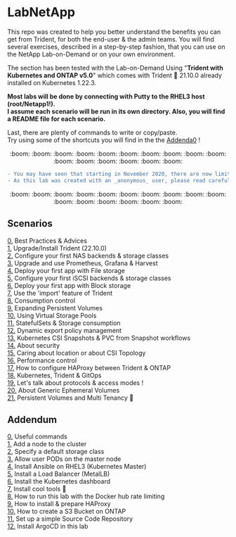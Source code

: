 # LabNetApp

This repo was created to help you better understand the benefits you can get from Trident, for both the end-user & the admin teams. 
You will find several exercises, described in a step-by-step fashion, that you can use on the NetApp Lab-on-Demand  or on your own environment.  

<!-- ## A. Kubernetes v5 (with CSI) :new:  -->

The section has been tested with the Lab-on-Demand Using "**Trident with Kubernetes and ONTAP v5.0**" which comes with Trident :trident: 21.10.0 already installed on Kubernetes 1.22.3.  

**Most labs will be done by connecting with Putty to the RHEL3 host (root/Netapp1!).  
I assume each scenario will be run in its own directory. Also, you will find a README file for each scenario.**  

Last, there are plenty of commands to write or copy/paste.  
Try using some of the shortcuts you will find in the the [Addenda0](Kubernetes_v5/Addendum/Addenda00) !  

<p align="center">:boom: :boom: :boom: :boom: :boom: :boom: :boom: :boom: :boom: :boom: :boom: :boom: :boom: :boom: :boom: :boom:</p>  

```diff
- You may have seen that starting in November 2020, there are now limits on how many pull requests can be done on the Docker Hub.  
- As this lab was created with an _anonymous_ user, please read carefully the Addenda08 before starting this lab.
```

<p align="center">:boom: :boom: :boom: :boom: :boom: :boom: :boom: :boom: :boom: :boom: :boom: :boom: :boom: :boom: :boom: :boom:</p>  

Scenarios  
---------  
[0.](Kubernetes_v5/Scenarios/Scenario00) Best Practices & Advices  
[1.](Kubernetes_v5/Scenarios/Scenario01) Upgrade/Install Trident (22.10.0)  
[2.](Kubernetes_v5/Scenarios/Scenario02) Configure your first NAS backends & storage classes  
[3.](Kubernetes_v5/Scenarios/Scenario03) Upgrade and use Prometheus, Grafana & Harvest  
[4.](Kubernetes_v5/Scenarios/Scenario04) Deploy your first app with File storage  
[5.](Kubernetes_v5/Scenarios/Scenario05) Configure your first iSCSI backends & storage classes  
[6.](Kubernetes_v5/Scenarios/Scenario06) Deploy your first app with Block storage  
[7.](Kubernetes_v5/Scenarios/Scenario07) Use the 'import' feature of Trident  
[8.](Kubernetes_v5/Scenarios/Scenario08) Consumption control  
[9.](Kubernetes_v5/Scenarios/Scenario09) Expanding Persistent Volumes  
[10.](Kubernetes_v5/Scenarios/Scenario10) Using Virtual Storage Pools  
[11.](Kubernetes_v5/Scenarios/Scenario11) StatefulSets & Storage consumption  
[12.](Kubernetes_v5/Scenarios/Scenario12) Dynamic export policy management  
[13.](Kubernetes_v5/Scenarios/Scenario13) Kubernetes CSI Snapshots & PVC from Snapshot workflows  
[14.](Kubernetes_v5/Scenarios/Scenario14) About security  
[15.](Kubernetes_v5/Scenarios/Scenario15) Caring about location or about CSI Topology  
[16.](Kubernetes_v5/Scenarios/Scenario16) Performance control  
[17.](Kubernetes_v5/Scenarios/Scenario17) How to configure HAProxy between Trident & ONTAP  
[18.](Kubernetes_v5/Scenarios/Scenario18) Kubernetes, Trident & GitOps  
[19.](Kubernetes_v5/Scenarios/Scenario19) Let's talk about protocols & access modes !  
[20.](Kubernetes_v5/Scenarios/Scenario20) About Generic Ephemeral Volumes  
[21.](Kubernetes_v5/Scenarios/Scenario21) Persistent Volumes and Multi Tenancy :arrows_counterclockwise:  

Addendum
--------
[0.](Kubernetes_v5/Addendum/Addenda00) Useful commands  
[1.](Kubernetes_v5/Addendum/Addenda01) Add a node to the cluster  
[2.](Kubernetes_v5/Addendum/Addenda02) Specify a default storage class  
[3.](Kubernetes_v5/Addendum/Addenda03) Allow user PODs on the master node  
[4.](Kubernetes_v5/Addendum/Addenda04) Install Ansible on RHEL3 (Kubernetes Master)  
[5.](Kubernetes_v5/Addendum/Addenda05) Install a Load Balancer (MetalLB)  
[6.](Kubernetes_v5/Addendum/Addenda06) Install the Kubernetes dashboard  
[7.](Kubernetes_v5/Addendum/Addenda07) Install cool tools :arrows_counterclockwise:  
[8.](Kubernetes_v5/Addendum/Addenda08) How to run this lab with the Docker hub rate limiting  
[9.](Kubernetes_v5/Addendum/Addenda09) How to install & prepare HAProxy  
[10.](Kubernetes_v5/Addendum/Addenda10) How to create a S3 Bucket on ONTAP  
[11.](Kubernetes_v5/Addendum/Addenda11) Set up a simple Source Code Repository  
[12.](Kubernetes_v5/Addendum/Addenda12) Install ArgoCD in this lab  

<!-- ICONS
:new:
:arrows_counterclockwise:
-->

<!-- OLD CONTENT

## A. Kubernetes v4

Scenarios  
---------  
[0.](Kubernetes_v4/Scenarios/Scenario00) Best Practices & Advices  
[1.](Kubernetes_v4/Scenarios/Scenario01) Upgrade/Install Trident (v21.07.2)  
[2.](Kubernetes_v4/Scenarios/Scenario02) Configure your first NAS backends & storage classes  
[3.](Kubernetes_v4/Scenarios/Scenario03) Upgrade and use Prometheus, Grafana & Harvest  
[4.](Kubernetes_v4/Scenarios/Scenario04) Deploy your first app with File storage  
[5.](Kubernetes_v4/Scenarios/Scenario05) Configure your first iSCSI backends & storage classes  
[6.](Kubernetes_v4/Scenarios/Scenario06) Deploy your first app with Block storage  
[7.](Kubernetes_v4/Scenarios/Scenario07) Use the 'import' feature of Trident  
[8.](Kubernetes_v4/Scenarios/Scenario08) Consumption control  
[9.](Kubernetes_v4/Scenarios/Scenario09) Expanding Persistent Volumes  
[10.](Kubernetes_v4/Scenarios/Scenario10) Using Virtual Storage Pools  
[11.](Kubernetes_v4/Scenarios/Scenario11) StatefulSets & Storage consumption  
[12.](Kubernetes_v4/Scenarios/Scenario12) Dynamic export policy management  
[13.](Kubernetes_v4/Scenarios/Scenario13) Kubernetes CSI Snapshots & PVC from Snapshot workflows  
[14.](Kubernetes_v4/Scenarios/Scenario14) About security  
[15.](Kubernetes_v4/Scenarios/Scenario15) Caring about location or about CSI Topology  
[16.](Kubernetes_v4/Scenarios/Scenario16) Performance control  
[17.](Kubernetes_v4/Scenarios/Scenario17) How to configure HAProxy between Trident & ONTAP  
[18.](Kubernetes_v4/Scenarios/Scenario18) Kubernetes, Trident & GitOps  
[19.](Kubernetes_v4/Scenarios/Scenario19) Let's talk about protocols & access modes !  
[20.](Kubernetes_v4/Scenarios/Scenario20) About Generic Ephemeral Volumes  
[21.](Kubernetes_v4/Scenarios/Scenario21) Persistent Volumes and Virtual vClusters :new:  

Addendum
--------
[0.](Kubernetes_v4/Addendum/Addenda00) Useful commands  
[1.](Kubernetes_v4/Addendum/Addenda01) Add a node to the cluster  
[2.](Kubernetes_v4/Addendum/Addenda02) Specify a default storage class  
[3.](Kubernetes_v4/Addendum/Addenda03) Allow user PODs on the master node  
[4.](Kubernetes_v4/Addendum/Addenda04) Install Ansible on RHEL3 (Kubernetes Master)  
[5.](Kubernetes_v4/Addendum/Addenda05) Install a Load Balancer (MetalLB)  
[6.](Kubernetes_v4/Addendum/Addenda06) Install the Kubernetes dashboard  
[7.](Kubernetes_v4/Addendum/Addenda07) Install cool tools :arrows_counterclockwise:  
[8.](Kubernetes_v4/Addendum/Addenda08) How to run this lab with the Docker hub rate limiting  
[9.](Kubernetes_v4/Addendum/Addenda09) How to upgrade ONTAP  
[10.](Kubernetes_v4/Addendum/Addenda10) How to install & prepare HAProxy  
[11.](Kubernetes_v4/Addendum/Addenda11) How to create a S3 Bucket on ONTAP  
[12.](Kubernetes_v4/Addendum/Addenda12) Set up a simple Source Code Repository  
[13.](Kubernetes_v4/Addendum/Addenda13) Install ArgoCD in this lab  
[14.](Kubernetes_v4/Addendum/Addenda14) Upgrade Kubernetes :new: 

## B. Kubernetes v2 (with CSI)

The section has been tested with the Lab-on-Demand Using "**Trident with Kubernetes and ONTAP v3.1**" which comes with Trident :trident: 19.07 already installed on Kubernetes 1.15.3.

:boom:  
Most labs will be done by connecting with Putty to the RHEL3 host (root/Netapp1!).  
I assume each scenario will be run in its own directory. Also, you will find a README file for each scenario.  

Last, there are plenty of commands to write or copy/paste.  
Try using some of the shortcuts you will find in the the Addenda0!  
:boom:  

Scenarios (updated for Trident 20.10)
---------
[1.](Kubernetes_v2/Scenarios/Scenario01) Install/Upgrade Trident  
[2.](Kubernetes_v2/Scenarios/Scenario02) Configure your first NAS backends & storage classes  
[3.](Kubernetes_v2/Scenarios/Scenario03) Install and use Prometheus & Grafana :arrows_counterclockwise:  
[4.](Kubernetes_v2/Scenarios/Scenario04) Deploy your first app with File storage  
[5.](Kubernetes_v2/Scenarios/Scenario05) Configure your first iSCSI backends & storage classes  
[6.](Kubernetes_v2/Scenarios/Scenario06) Deploy your first app with Block storage  
[7.](Kubernetes_v2/Scenarios/Scenario07) Use the 'import' feature of Trident  
[8.](Kubernetes_v2/Scenarios/Scenario08) Consumption control  
[9.](Kubernetes_v2/Scenarios/Scenario09) Resize a NFS CSI PVC  
[10.](Kubernetes_v2/Scenarios/Scenario10) Using Virtual Storage Pools  
[11.](Kubernetes_v2/Scenarios/Scenario11) StatefulSets & Storage consumption  
[12.](Kubernetes_v2/Scenarios/Scenario12) Resize a iSCSI CSI PVC (*requires Kubernetes 1.16 minimum*)  
[13.](Kubernetes_v2/Scenarios/Scenario13) Dynamic export policy management  
[14.](Kubernetes_v2/Scenarios/Scenario14) Kubernetes CSI Snapshots & PVC from Snapshot workflows (*requires Kubernetes 1.17 minimum*)  
[15.](Kubernetes_v2/Scenarios/Scenario15) About security  
[16.](Kubernetes_v2/Scenarios/Scenario16) Caring about location or about CSI Topology (*requires Kubernetes 1.17 minimum*)  

Addendum
--------
[0.](Kubernetes_v2/Addendum/Addenda00) Useful commands  
[1.](Kubernetes_v2/Addendum/Addenda01) Add a node to the cluster  
[2.](Kubernetes_v2/Addendum/Addenda02) Specify a default storage class  
[3.](Kubernetes_v2/Addendum/Addenda03) Allow user PODs on the master node  
[4.](Kubernetes_v2/Addendum/Addenda04) Upgrade your Kubernetes cluster (1.15 => 1.16 => 1.17 => 1.18)  
[5.](Kubernetes_v2/Addendum/Addenda05) Prepare ONTAP for block storage  
[6.](Kubernetes_v2/Addendum/Addenda06) Install Ansible on RHEL3 (Kubernetes Master)  
[7.](Kubernetes_v2/Addendum/Addenda07) Install a Load Balancer (MetalLB)  
[8.](Kubernetes_v2/Addendum/Addenda08) Install the Kubernetes dashboard  

## C. Kubernetes v1 pre-CSI (**retired**, but can still be useful)

These files are attended to be used with the NetApp LabOnDemand "Using NetApp with Docker and Kubernetes v2.0".
The "Kubernetes_v1" directory contains lots of configuration files to create backends / storage classes / PVC / PODs

Scenarios
---------
1. Upgrade Trident
2. Backends & Storage Classes configuration
3. Quota Management with Kubernetes
4. Test new features released in Trident 18.10 (limitVolumeSize, snapshotReserve & limitAggregateUsage)
5. Create an Apache environment with a Persistent Volume
6. Test new features released in Trident 19.04 (volume import)
7. Migrating an app from a legacy Docker environment to a new Kubernetes cluster
8. Snapshots management with ONTAP-NAS & ONTAP-NAS-ECONOMY

## D. Docker (**retired**, but can still be useful)

the "Docker" directory contains several configuration files to create different plugins on the lab

Scenarios
---------
1. Create & Update Trident plugins
2. Play around with clones & Apache
-->